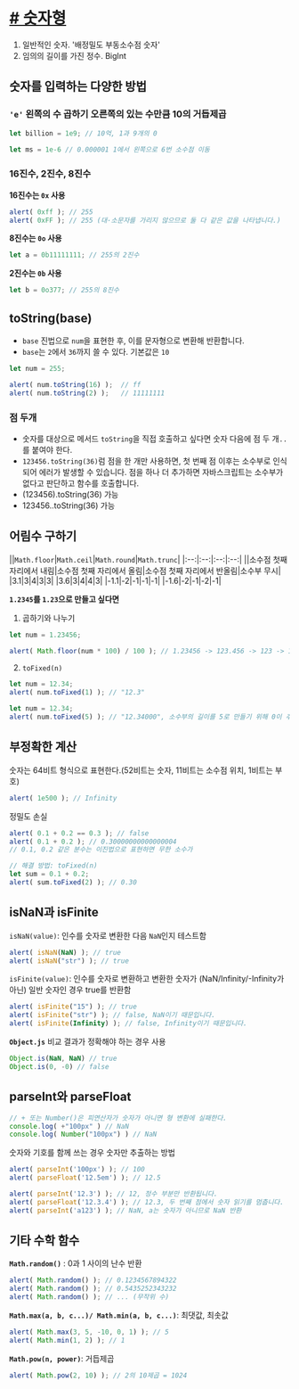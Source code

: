 # [# 숫자형](https://ko.javascript.info/number)
1. 일반적인 숫자. '배정밀도 부동소수점 숫자'
2. 임의의 길이를 가진 정수. BigInt

## 숫자를 입력하는 다양한 방법
### `'e'` 왼쪽의 수 곱하기 오른쪽의 있는 수만큼 10의 거듭제곱
```javascript
let billion = 1e9; // 10억, 1과 9개의 0

let ms = 1e-6 // 0.000001 1에서 왼쪽으로 6번 소수점 이동
```
### 16진수, 2진수, 8진수
**16진수는 `0x` 사용**
```javascript
alert( 0xff ); // 255
alert( 0xFF ); // 255 (대·소문자를 가리지 않으므로 둘 다 같은 값을 나타냅니다.)
```
**8진수는 `0o` 사용**
```javascript
let a = 0b11111111; // 255의 2진수
```
**2진수는 `0b` 사용**
```javascript
let b = 0o377; // 255의 8진수
```

## toString(base)
* `base` 진법으로 `num`을 표현한 후, 이를 문자형으로 변환해 반환합니다.
* `base`는 `2`에서 `36`까지 쓸 수 있다. 기본값은 `10`
```javascript
let num = 255;

alert( num.toString(16) );  // ff
alert( num.toString(2) );   // 11111111
```
### 점 두개
* 숫자를 대상으로 메서드 `toString`을 직접 호출하고 싶다면 숫자 다음에 점 두 개`..`를 붙여야 한다.
* `123456.toString(36)`럼 점을 한 개만 사용하면, 첫 번째 점 이후는 소수부로 인식되어 에러가 발생할 수 있습니다. 점을 하나 더 추가하면 자바스크립트는 소수부가 없다고 판단하고 함수를 호출합니다.
* (123456).toString(36) 가능
* 123456..toString(36) 가능

## 어림수 구하기
||`Math.floor`|`Math.ceil`|`Math.round`|`Math.trunc`|
|:--:|:--:|:--:|:--:|
||소수점 첫째 자리에서 내림|소수점 첫째 자리에서 올림|소수점 첫째 자리에서 반올림|소수부 무시|
|3.1|3|4|3|3|
|3.6|3|4|4|3|
|-1.1|-2|-1|-1|-1|
|-1.6|-2|-1|-2|-1|

**`1.2345`를 `1.23`으로 만들고 싶다면**
1. 곱하기와 나누기
```javascript
let num = 1.23456;

alert( Math.floor(num * 100) / 100 ); // 1.23456 -> 123.456 -> 123 -> 1.23
```
2. `toFixed(n)`
```javascript
let num = 12.34;
alert( num.toFixed(1) ); // "12.3"

let num = 12.34;
alert( num.toFixed(5) ); // "12.34000", 소수부의 길이를 5로 만들기 위해 0이 추가되었습니다.
```

## 부정확한 계산
숫자는 64비트 형식으로 표현한다.(52비트는 숫자, 11비트는 소수점 위치, 1비트는 부호)
```javascript
alert( 1e500 ); // Infinity
```

정밀도 손실
```javascript
alert( 0.1 + 0.2 == 0.3 ); // false
alert( 0.1 + 0.2 ); // 0.30000000000000004
// 0.1, 0.2 같은 분수는 이진법으로 표현하면 무한 소수가 

// 해결 방법: toFixed(n)
let sum = 0.1 + 0.2;
alert( sum.toFixed(2) ); // 0.30
```

## isNaN과 isFinite
`isNaN(value)`: 인수를 숫자로 변환한 다음 `NaN`인지 테스트함
```javascript
alert( isNaN(NaN) ); // true
alert( isNaN("str") ); // true
```

`isFinite(value)`: 인수를 숫자로 변환하고 변환한 숫자가 (NaN/Infinity/-Infinity가 아닌) 일반 숫자인 경우 true를 반환함
```javascript
alert( isFinite("15") ); // true
alert( isFinite("str") ); // false, NaN이기 때문입니다.
alert( isFinite(Infinity) ); // false, Infinity이기 때문입니다.
```

**`Object.js`**
비교 결과가 정확해야 하는 경우 사용
```javascript
Object.is(NaN, NaN) // true
Object.is(0, -0) // false
```

## parseInt와 parseFloat
```javascript
// + 또는 Number()은 피연산자가 숫자가 아니면 형 변환에 실패한다.
console.log( +"100px" ) // NaN
console.log( Number("100px") ) // NaN
```

숫자와 기호를 함께 쓰는 경우 숫자만 추출하는 방법
```javascript
alert( parseInt('100px') ); // 100
alert( parseFloat('12.5em') ); // 12.5

alert( parseInt('12.3') ); // 12, 정수 부분만 반환됩니다.
alert( parseFloat('12.3.4') ); // 12.3, 두 번째 점에서 숫자 읽기를 멈춥니다.
alert( parseInt('a123') ); // NaN, a는 숫자가 아니므로 NaN 반환
```

## 기타 수학 함수
**`Math.random()`** : 0과 1 사이의 난수 반환
```javascript
alert( Math.random() ); // 0.1234567894322
alert( Math.random() ); // 0.5435252343232
alert( Math.random() ); // ... (무작위 수)
```
**`Math.max(a, b, c...)/ Math.min(a, b, c...)`**: 최댓값, 최솟값
```javascript
alert( Math.max(3, 5, -10, 0, 1) ); // 5
alert( Math.min(1, 2) ); // 1
```
**`Math.pow(n, power)`**: 거듭제곱
```javascript
alert( Math.pow(2, 10) ); // 2의 10제곱 = 1024
```
